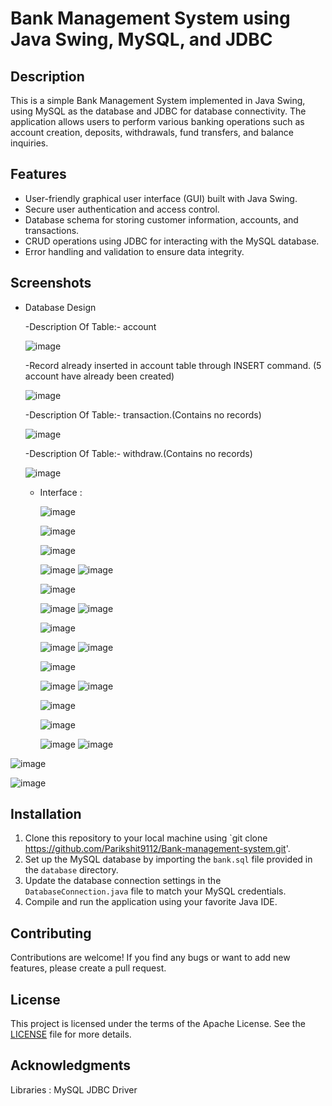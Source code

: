 # Bank Management System using Java Swing, MySQL, and JDBC

## Description
This is a simple Bank Management System implemented in Java Swing, using MySQL as the database and JDBC for database connectivity. The application allows users to perform various banking operations such as account creation, deposits, withdrawals, fund transfers, and balance inquiries.

## Features
- User-friendly graphical user interface (GUI) built with Java Swing.
- Secure user authentication and access control.
- Database schema for storing customer information, accounts, and transactions.
- CRUD operations using JDBC for interacting with the MySQL database.
- Error handling and validation to ensure data integrity.

## Screenshots 
- Database Design
  
  -Description  Of  Table:-  account
  
   ![image](https://github.com/Parikshit9112/Bank-management-system/assets/134605344/2c11dba2-3d89-476a-a68c-cb3c22fe40cd)
  
  -Record already inserted in account table through INSERT command.   (5 account have already been created)
  
  ![image](https://github.com/Parikshit9112/Bank-management-system/assets/134605344/b933d200-8cd1-40ed-af5e-5e06c5eff110)

  -Description  Of  Table:-  transaction.(Contains no records)

  ![image](https://github.com/Parikshit9112/Bank-management-system/assets/134605344/977e1ea6-ebc5-4d61-afee-7fdf995cb16f)

  -Description  Of  Table:-  withdraw.(Contains no records)

  ![image](https://github.com/Parikshit9112/Bank-management-system/assets/134605344/1098c64d-07cc-4f3c-b044-c49ac518725b)

  - Interface  :
 
    ![image](https://github.com/Parikshit9112/Bank-management-system/assets/134605344/834b2589-b602-41d5-9dfe-f7415bbfbc00)

    ![image](https://github.com/Parikshit9112/Bank-management-system/assets/134605344/f78aa9ca-2734-4016-94d5-1797b10415c6)

    ![image](https://github.com/Parikshit9112/Bank-management-system/assets/134605344/6af5ef8c-a376-41c8-89c2-eeb4793b07eb)

    ![image](https://github.com/Parikshit9112/Bank-management-system/assets/134605344/8ef739ce-ae23-44ae-b914-f9f944cc8428)            ![image](https://github.com/Parikshit9112/Bank-management-system/assets/134605344/d5cce413-d683-4b59-9120-c79c2fd5f9b1)

    ![image](https://github.com/Parikshit9112/Bank-management-system/assets/134605344/9c6a084b-5cec-4c82-80a3-1430d4f5b41b)

    ![image](https://github.com/Parikshit9112/Bank-management-system/assets/134605344/2c4b84a3-7d31-49fc-a121-273b27c3b29c)             ![image](https://github.com/Parikshit9112/Bank-management-system/assets/134605344/34006901-18d8-47e5-ac6d-e8718f329512)

    ![image](https://github.com/Parikshit9112/Bank-management-system/assets/134605344/45005679-1ec0-44de-8d63-fe09e68109fa)

    ![image](https://github.com/Parikshit9112/Bank-management-system/assets/134605344/27696cab-00f3-4819-aa33-55b8f62cb6db)             ![image](https://github.com/Parikshit9112/Bank-management-system/assets/134605344/36b34afb-bc2a-4383-ba24-0707e312edf3)

    ![image](https://github.com/Parikshit9112/Bank-management-system/assets/134605344/904b2e2f-84e0-491f-9c7f-3973b3bde75d)

    ![image](https://github.com/Parikshit9112/Bank-management-system/assets/134605344/99de0a02-c3b8-4674-bee1-838c17c19f31)             ![image](https://github.com/Parikshit9112/Bank-management-system/assets/134605344/c1bc5c73-65a9-4f2a-9e29-e22497cf6415)

    ![image](https://github.com/Parikshit9112/Bank-management-system/assets/134605344/8f18542e-e8ae-4d9d-a79d-d86a4419a515)

    ![image](https://github.com/Parikshit9112/Bank-management-system/assets/134605344/c72eb76a-d9ae-4168-b928-cffb41b015e2)

    ![image](https://github.com/Parikshit9112/Bank-management-system/assets/134605344/c382d26a-4afa-4cee-85bb-b43c11b52a35)             ![image](https://github.com/Parikshit9112/Bank-management-system/assets/134605344/3ae9954d-8731-43b4-9c51-fe2d79335335)

![image](https://github.com/Parikshit9112/Bank-management-system/assets/134605344/0bf3f756-13a2-4238-a6ac-e8c56ff1e15a)

![image](https://github.com/Parikshit9112/Bank-management-system/assets/134605344/7fc7b62f-9bb6-4b19-91c1-3ef6c1facacb)

## Installation
1. Clone this repository to your local machine using `git clone https://github.com/Parikshit9112/Bank-management-system.git'.
2. Set up the MySQL database by importing the `bank.sql` file provided in the `database` directory.
3. Update the database connection settings in the `DatabaseConnection.java` file to match your MySQL credentials.
4. Compile and run the application using your favorite Java IDE.


## Contributing
Contributions are welcome! If you find any bugs or want to add new features, please create a pull request. 
## License
This project is licensed under the terms of the Apache License. See the [LICENSE](LICENSE) file for more details.

## Acknowledgments
Libraries : MySQL JDBC Driver

